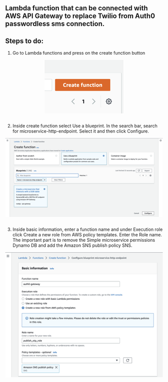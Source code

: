 <style>
img
{
    display:block;
    float:none;
    margin-left:auto;
    margin-right:auto;
}
</style>
## Lambda function that can be connected with AWS API Gateway to replace Twilio from Auth0 passwordless sms connection.

## Steps to do:
1. Go to Lambda functions and press on the create function button

<img src="images/1.png" width="50%"><br>

2. Inside create function select Use a blueprint. In the search bar, search for microservice-http-endpoint. Select it and then click Configure.

<img src="images/2.png"><br>

3. Inside basic information, enter a function name and under Execution role click Create a new role from AWS policy templates. Enter the Role name. The important part is to remove the Simple microservice permissions Dynamo DB and add the Amazon SNS publish policy SNS.

<img src="images/3.png">